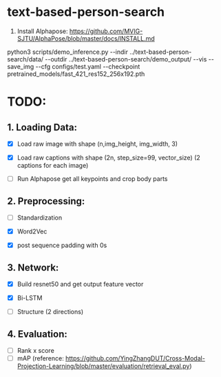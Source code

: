 # text-based-person-search

1. Install Alphapose:
https://github.com/MVIG-SJTU/AlphaPose/blob/master/docs/INSTALL.md



python3 scripts/demo_inference.py --indir ../text-based-person-search/data/ --outdir ../text-based-person-search/demo_output/ --vis --save_img --cfg configs/test.yaml --checkpoint pretrained_models/fast_421_res152_256x192.pth



# TODO:

## 1. Loading Data:

- [x] Load raw image with shape (n,img_height, img_width, 3)

- [X] Load raw captions with shape (2n, step_size=99, vector_size) (2 captions for each image)

- [ ] Run Alphapose get all keypoints and crop body parts


## 2. Preprocessing:

- [ ] Standardization
- [X] Word2Vec
- [X] post sequence padding with 0s


## 3. Network:

- [x] Build resnet50 and get output feature vector

- [X] Bi-LSTM
- [ ] Structure (2 directions)

## 4. Evaluation:
- [ ] Rank x score
- [ ] mAP (reference: https://github.com/YingZhangDUT/Cross-Modal-Projection-Learning/blob/master/evaluation/retrieval_eval.py)
